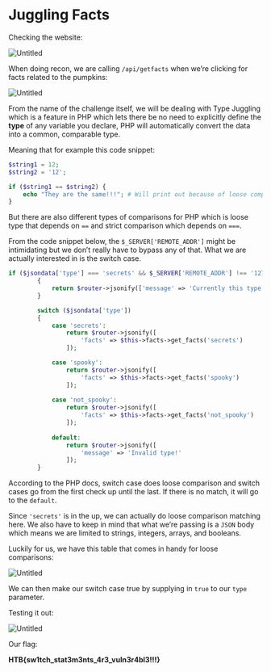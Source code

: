 # Juggling Facts

Checking the website:

![Untitled](Juggling%20Facts%20d8258b0778774ae79dfa3b8ba6f9cd17/Untitled.png)

When doing recon, we are calling `/api/getfacts` when we’re clicking for facts related to the pumpkins:

![Untitled](Juggling%20Facts%20d8258b0778774ae79dfa3b8ba6f9cd17/Untitled%201.png)

From the name of the challenge itself, we will be dealing with Type Juggling which is a feature in PHP which lets there be no need to explicitly define the ****type**** of any variable you declare, PHP will automatically convert the data into a common, comparable type.

Meaning that for example this code snippet:

```php
$string1 = 12;
$string2 = '12';

if ($string1 == $string2) {
	echo "They are the same!!!"; # Will print out because of loose comparison
}
```

But there are also different types of comparisons for PHP which is loose type that depends on `==` and strict comparison which depends on `===`.

From the code snippet below, the `$_SERVER['REMOTE_ADDR']` might be intimidating but we don’t really have to bypass any of that. What we are actually interested in is the switch case.

```php
if ($jsondata['type'] === 'secrets' && $_SERVER['REMOTE_ADDR'] !== '127.0.0.1')
        {
            return $router->jsonify(['message' => 'Currently this type can be only accessed through localhost!']);
        }

        switch ($jsondata['type'])
        {
            case 'secrets':
                return $router->jsonify([
                    'facts' => $this->facts->get_facts('secrets')
                ]);

            case 'spooky':
                return $router->jsonify([
                    'facts' => $this->facts->get_facts('spooky')
                ]);
            
            case 'not_spooky':
                return $router->jsonify([
                    'facts' => $this->facts->get_facts('not_spooky')
                ]);
            
            default:
                return $router->jsonify([
                    'message' => 'Invalid type!'
                ]);
        }
```

According to the PHP docs, switch case does loose comparison and switch cases go from the first check up until the last. If there is no match, it will go to the `default`. 

Since `'secrets'` is in the up, we can actually do loose comparison matching here. We also have to keep in mind that what we’re passing is a `JSON` body which means we are limited to strings, integers, arrays, and booleans.

Luckily for us, we have this table that comes in handy for loose comparisons:

![Untitled](Juggling%20Facts%20d8258b0778774ae79dfa3b8ba6f9cd17/Untitled%202.png)

We can then make our switch case true by supplying in `true` to our `type` parameter.

Testing it out:

![Untitled](Juggling%20Facts%20d8258b0778774ae79dfa3b8ba6f9cd17/Untitled%203.png)

Our flag:

**HTB{sw1tch_stat3m3nts_4r3_vuln3r4bl3!!!}**